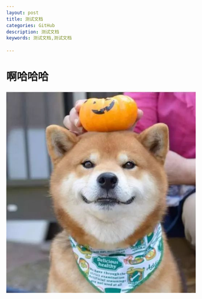 ```yaml
---
layout: post
title: 测试文档
categories: GitHub
description: 测试文档
keywords: 测试文档,测试文档

---
```


# 啊哈哈哈

![picture](../assets/img/picture.png)